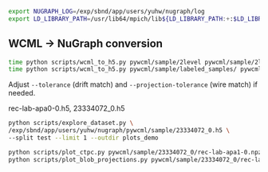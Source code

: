 

```bash
export NUGRAPH_LOG=/exp/sbnd/app/users/yuhw/nugraph/log
export LD_LIBRARY_PATH=/usr/lib64/mpich/lib${LD_LIBRARY_PATH:+:$LD_LIBRARY_PATH}
```
## WCML → NuGraph conversion

```bash
time python scripts/wcml_to_h5.py pywcml/sample/2level pywcml/sample/2level.h5
time python scripts/wcml_to_h5.py pywcml/sample/labeled_samples/ pywcml/sample/23334072.h5
```

Adjust `--tolerance` (drift match) and `--projection-tolerance` (wire match) if needed.


rec-lab-apa0-0.h5, 23334072_0.h5

```bash
python scripts/explore_dataset.py \
/exp/sbnd/app/users/yuhw/nugraph/pywcml/sample/23334072_0.h5 \
--split test --limit 1 --outdir plots_demo
```

```bash
python scripts/plot_ctpc.py pywcml/sample/23334072_0/rec-lab-apa1-0.npz
python scripts/plot_blob_projections.py pywcml/sample/23334072_0/rec-lab-apa1-23.npz
```